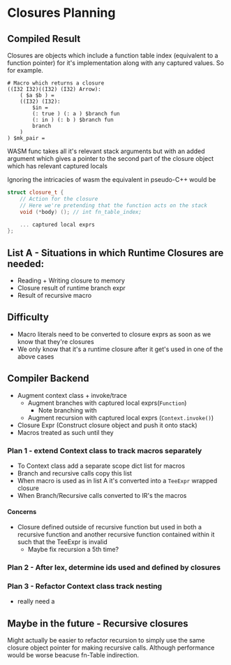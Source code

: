 # Closures Planning

## Compiled Result
<!--  -->
Closures are objects which include a function table index (equivalent to a function pointer) for it's implementation along with any captured values. So for example.

```phs
# Macro which returns a closure
((I32 I32)((I32) (I32) Arrow):
    ( $a $b ) =
    ((I32) (I32):
        $in =
        (: true ) (: a ) $branch fun
        (: in ) (: b ) $branch fun
        branch
    )
) $mk_pair =
```

WASM func takes all it's relevant stack arguments but with an added argument which gives a pointer to the second part of the closure object which has relevant captured locals

Ignoring the intricacies of wasm the equivalent in pseudo-C++ would be
```c++
struct closure_t {
    // Action for the closure
    // Here we're pretending that the function acts on the stack
    void (*body) (); // int fn_table_index;

    ... captured local exprs
};
```

## List A - Situations in which Runtime Closures are needed:
- Reading + Writing closure to memory
- Closure result of runtime branch expr
- Result of recursive macro

## Difficulty
- Macro literals need to be converted to closure exprs as soon as we know that they're closures
- We only know that it's a runtime closure after it get's used in one of the above cases

## Compiler Backend
- Augment context class + invoke/trace
    - Augment branches with captured local exprs(`Function`)
        - Note branching with
    - Augment recursion with captured local exprs (`Context.invoke()`)
- Closure Expr (Construct closure object and push it onto stack)
- Macros treated as such until they

### Plan 1 - extend Context class to track macros separately
- To Context class add a separate scope dict list for macros
- Branch and recursive calls copy this list
- When macro is used as in list A it's converted into a `TeeExpr` wrapped closure
- When Branch/Recursive calls converted to IR's the macros

#### Concerns
- Closure defined outside of recursive function but used in both a recursive function and another recursive function contained within it such that the TeeExpr is invalid
    - Maybe fix recursion a 5th time?

### Plan 2 - After lex, determine ids used and defined by closures

### Plan 3 - Refactor Context class track nesting

- really need a

## Maybe in the future - Recursive closures
Might actually be easier to refactor recursion to simply use the same closure object pointer for making recursive calls. Although performance would be worse beacuse fn-Table indirection.